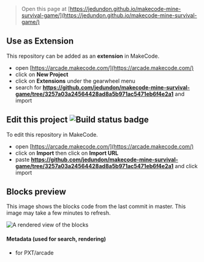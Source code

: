 
> Open this page at [https://jedundon.github.io/makecode-mine-survival-game/](https://jedundon.github.io/makecode-mine-survival-game/)

## Use as Extension

This repository can be added as an **extension** in MakeCode.

* open [https://arcade.makecode.com/](https://arcade.makecode.com/)
* click on **New Project**
* click on **Extensions** under the gearwheel menu
* search for **https://github.com/jedundon/makecode-mine-survival-game/tree/3257a03a24564428ad8a5b971ac5471eb6f4e2a1** and import

## Edit this project ![Build status badge](https://github.com/jedundon/makecode-mine-survival-game/tree/3257a03a24564428ad8a5b971ac5471eb6f4e2a1/workflows/MakeCode/badge.svg)

To edit this repository in MakeCode.

* open [https://arcade.makecode.com/](https://arcade.makecode.com/)
* click on **Import** then click on **Import URL**
* paste **https://github.com/jedundon/makecode-mine-survival-game/tree/3257a03a24564428ad8a5b971ac5471eb6f4e2a1** and click import

## Blocks preview

This image shows the blocks code from the last commit in master.
This image may take a few minutes to refresh.

![A rendered view of the blocks](https://github.com/jedundon/makecode-mine-survival-game/tree/3257a03a24564428ad8a5b971ac5471eb6f4e2a1/raw/master/.github/makecode/blocks.png)

#### Metadata (used for search, rendering)

* for PXT/arcade
<script src="https://makecode.com/gh-pages-embed.js"></script><script>makeCodeRender("{{ site.makecode.home_url }}", "{{ site.github.owner_name }}/{{ site.github.repository_name }}");</script>
